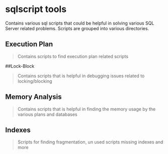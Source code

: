 # sqlscript tools
Contains various sql scripts that could be helpful in solving various SQL Server related problems. Scripts are grouped into various directories.

## Execution Plan
> Contains scripts to find execution plan related scripts

##Lock-Block
> Contains scripts that is helpful in debugging issues related to locking/blocking

## Memory Analysis
> Contains scripts that is helpful in finding the memory usage by the various plans and databases

## Indexes
> Scripts for finding fragmentation, un used scripts missing indexes and more
